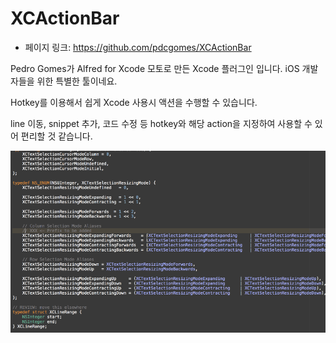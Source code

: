 XCActionBar
==================================================
- 페이지 링크: https://github.com/pdcgomes/XCActionBar

Pedro Gomes가 Alfred for Xcode 모토로 만든 Xcode 플러그인 입니다. iOS 개발자들을 위한 특별한 툴이네요.

Hotkey를 이용해서 쉽게 Xcode 사용시 액션을 수행할 수 있습니다.

line 이동, snippet 추가, 코드 수정 등 hotkey와 해당 action을 지정하여 사용할 수 있어 편리할 것 같습니다.

![demo](https://raw.githubusercontent.com/pdcgomes/XCActionBar/master/Documentation/Demos/demo-column-selection-and-prefix.gif)
